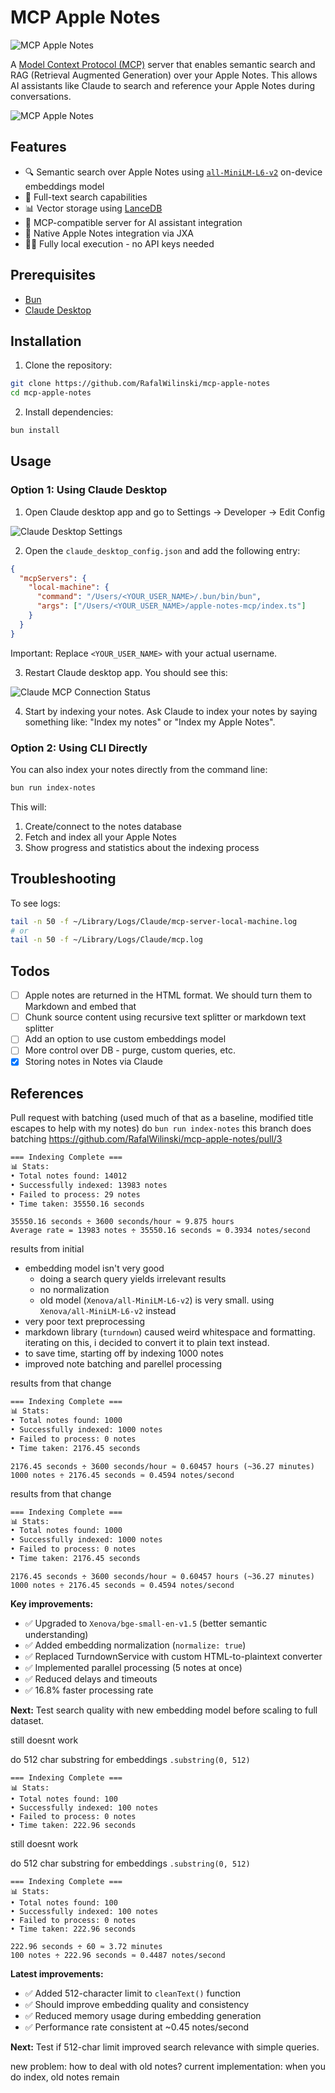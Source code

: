 # MCP Apple Notes

![MCP Apple Notes](./images/logo.png)

A [Model Context Protocol (MCP)](https://www.anthropic.com/news/model-context-protocol) server that enables semantic search and RAG (Retrieval Augmented Generation) over your Apple Notes. This allows AI assistants like Claude to search and reference your Apple Notes during conversations.

![MCP Apple Notes](./images/demo.png)

## Features

- 🔍 Semantic search over Apple Notes using [`all-MiniLM-L6-v2`](https://huggingface.co/sentence-transformers/all-MiniLM-L6-v2) on-device embeddings model
- 📝 Full-text search capabilities
- 📊 Vector storage using [LanceDB](https://lancedb.github.io/lancedb/)
- 🤖 MCP-compatible server for AI assistant integration
- 🍎 Native Apple Notes integration via JXA
- 🏃‍♂️ Fully local execution - no API keys needed

## Prerequisites

- [Bun](https://bun.sh/docs/installation)
- [Claude Desktop](https://claude.ai/download)

## Installation

1. Clone the repository:

```bash
git clone https://github.com/RafalWilinski/mcp-apple-notes
cd mcp-apple-notes
```

2. Install dependencies:

```bash
bun install
```

## Usage

### Option 1: Using Claude Desktop

1. Open Claude desktop app and go to Settings -> Developer -> Edit Config

![Claude Desktop Settings](./images/desktop_settings.png)

2. Open the `claude_desktop_config.json` and add the following entry:

```json
{
  "mcpServers": {
    "local-machine": {
      "command": "/Users/<YOUR_USER_NAME>/.bun/bin/bun",
      "args": ["/Users/<YOUR_USER_NAME>/apple-notes-mcp/index.ts"]
    }
  }
}
```

Important: Replace `<YOUR_USER_NAME>` with your actual username.

3. Restart Claude desktop app. You should see this:

![Claude MCP Connection Status](./images/verify_installation.png)

4. Start by indexing your notes. Ask Claude to index your notes by saying something like: "Index my notes" or "Index my Apple Notes".

### Option 2: Using CLI Directly

You can also index your notes directly from the command line:

```bash
bun run index-notes
```

This will:
1. Create/connect to the notes database
2. Fetch and index all your Apple Notes
3. Show progress and statistics about the indexing process

## Troubleshooting

To see logs:

```bash
tail -n 50 -f ~/Library/Logs/Claude/mcp-server-local-machine.log
# or
tail -n 50 -f ~/Library/Logs/Claude/mcp.log
```

## Todos

- [ ] Apple notes are returned in the HTML format. We should turn them to Markdown and embed that
- [ ] Chunk source content using recursive text splitter or markdown text splitter
- [ ] Add an option to use custom embeddings model
- [ ] More control over DB - purge, custom queries, etc.
- [x] Storing notes in Notes via Claude

## References
Pull request with batching (used much of that as a baseline, modified title escapes to help with my notes)
do `bun run index-notes` this branch does batching
https://github.com/RafalWilinski/mcp-apple-notes/pull/3

```bash
=== Indexing Complete ===
📊 Stats:
• Total notes found: 14012
• Successfully indexed: 13983 notes
• Failed to process: 29 notes
• Time taken: 35550.16 seconds
```

```
35550.16 seconds ÷ 3600 seconds/hour ≈ 9.875 hours
Average rate = 13983 notes ÷ 35550.16 seconds ≈ 0.3934 notes/second
```

results from initial
- embedding model isn't very good
  - doing a search query yields irrelevant results
  - no normalization
  - old model (`Xenova/all-MiniLM-L6-v2`) is very small. using `Xenova/all-MiniLM-L6-v2` instead
- very poor text preprocessing
- markdown library (`turndown`) caused weird whitespace and formatting. iterating on this, i decided to convert it to plain text instead.
- to save time, starting off by indexing 1000 notes
- improved note batching and parellel processing

results from that change

```bash
=== Indexing Complete ===
📊 Stats:
• Total notes found: 1000
• Successfully indexed: 1000 notes
• Failed to process: 0 notes
• Time taken: 2176.45 seconds
```

```
2176.45 seconds ÷ 3600 seconds/hour ≈ 0.60457 hours (~36.27 minutes)
1000 notes ÷ 2176.45 seconds ≈ 0.4594 notes/second
```

results from that change

```bash
=== Indexing Complete ===
📊 Stats:
• Total notes found: 1000
• Successfully indexed: 1000 notes
• Failed to process: 0 notes
• Time taken: 2176.45 seconds
```

```
2176.45 seconds ÷ 3600 seconds/hour ≈ 0.60457 hours (~36.27 minutes)
1000 notes ÷ 2176.45 seconds ≈ 0.4594 notes/second
```

**Key improvements:**
- ✅ Upgraded to `Xenova/bge-small-en-v1.5` (better semantic understanding)
- ✅ Added embedding normalization (`normalize: true`)
- ✅ Replaced TurndownService with custom HTML-to-plaintext converter
- ✅ Implemented parallel processing (5 notes at once)
- ✅ Reduced delays and timeouts
- ✅ 16.8% faster processing rate

**Next:** Test search quality with new embedding model before scaling to full dataset.

still doesnt work

do 512 char substring for embeddings `.substring(0, 512)`
```
=== Indexing Complete ===
📊 Stats:
• Total notes found: 100
• Successfully indexed: 100 notes
• Failed to process: 0 notes
• Time taken: 222.96 seconds
```

still doesnt work

do 512 char substring for embeddings `.substring(0, 512)`
```
=== Indexing Complete ===
📊 Stats:
• Total notes found: 100
• Successfully indexed: 100 notes
• Failed to process: 0 notes
• Time taken: 222.96 seconds
```

```
222.96 seconds ÷ 60 ≈ 3.72 minutes
100 notes ÷ 222.96 seconds ≈ 0.4487 notes/second
```

**Latest improvements:**
- ✅ Added 512-character limit to `cleanText()` function
- ✅ Should improve embedding quality and consistency
- ✅ Reduced memory usage during embedding generation
- ✅ Performance rate consistent at ~0.45 notes/second

**Next:** Test if 512-char limit improved search relevance with simple queries.


new problem: how to deal with old notes?
current implementation: when you do index, old notes remain